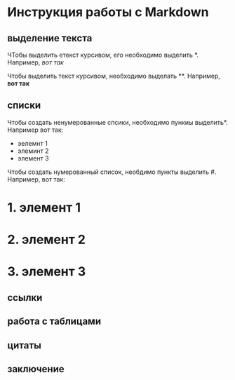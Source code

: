 # Инструкция работы с Markdown 

## выделение текста

ЧТобы выделить етекст курсивом, его необходимо выделить *. Например, *вот так*


Чтобы выделить текст курсивом, необходимо выделать **. Например, **вот так**

## списки

Чтобы создать ненумерованные спсики, необходимо пункиы выделить*.
Например вот так:
* эелемнт 1
* элеминт 2
* элемент 3

Чтобы создать нумерованный список, необдимо пункты выделить #. 
Например, вот так:
# 1. элемент 1
# 2. элемент 2
# 3. элемент 3

## ссылки

## работа с таблицами

## цитаты

## заключение